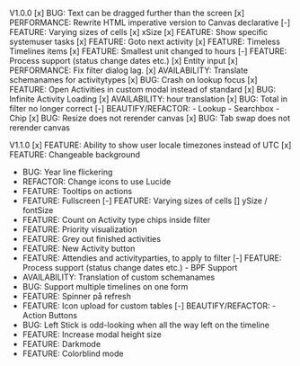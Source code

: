 V1.0.0
[x] BUG: Text can be dragged further than the screen
[x] PERFORMANCE: Rewrite HTML imperative version to Canvas declarative
[-] FEATURE: Varying sizes of cells
[x] xSize
[x] FEATURE: Show specific systemuser tasks
[x] FEATURE: Goto next activity
[x] FEATURE: Timeless Timelines items
[x] FEATURE: Smallest unit changed to hours
[-] FEATURE: Process support (status change dates etc.)
[x] Entity input
[x] PERFORMANCE: Fix filter dialog lag.
[x] AVAILABILITY: Translate schemanames for activitytypes
[x] BUG: Crash on lookup focus
[x] FEATURE: Open Activities in custom modal instead of standard
[x] BUG: Infinite Activity Loading
[x] AVAILABILITY: hour translation
[x] BUG: Total in filter no longer correct
[-] BEAUTIFY/REFACTOR: - Lookup - Searchbox - Chip
[x] BUG: Resize does not rerender canvas
[x] BUG: Tab swap does not rerender canvas

V1.1.0
[x] FEATURE: Ability to show user locale timezones instead of UTC
[x] FEATURE: Changeable background

- BUG: Year line flickering
- REFACTOR: Change icons to use Lucide
- FEATURE: Tooltips on actions
- FEATURE: Fullscreen
  [-] FEATURE: Varying sizes of cells
  [] ySize / fontSize
- FEATURE: Count on Activity type chips inside filter
- FEATURE: Priority visualization
- FEATURE: Grey out finished activities
- FEATURE: New Activity button
- FEATURE: Attendies and activityparties, to apply to filter
  [-] FEATURE: Process support (status change dates etc.) - BPF Support
- AVAILABILITY: Translation of custom schemanames
- BUG: Support multiple timelines on one form
- FEATURE: Spinner på refresh
- FEATURE: Icon upload for custom tables
  [-] BEAUTIFY/REFACTOR: - Action Buttons
- BUG: Left Stick is odd-looking when all the way left on the timeline
- FEATURE: Increase modal height size
- FEATURE: Darkmode
- FEATURE: Colorblind mode
